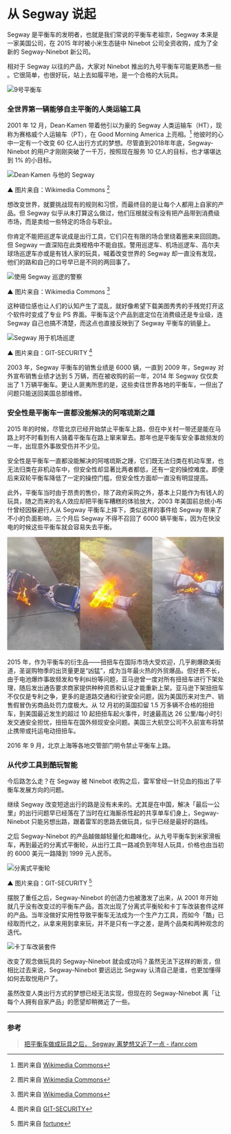 # 从 Segway 说起

Segway 是平衡车的发明者，也就是我们常说的平衡车老祖宗，Segway 本来是一家美国公司，在 2015 年时被小米生态链中 Ninebot 公司全资收购，成为了全新的 Segway-Ninebot 新公司。

相对于 Segway 以往的产品，大家对 Ninebot 推出的九号平衡车可能更熟悉一些 。它很简单，也很好玩，站上去如履平地，是一个合格的大玩具。

![9号平衡车](/img/ninebot_3.jpg)

### 全世界第一辆能够自主平衡的人类运输工具

2001 年 12 月，Dean·Kamen 带着他引以为豪的 Segway 人类运输车（HT），现称为赛格威个人运输车（PT），在 Good Morning America 上亮相。[^1] 他彼时的心中一定有一个改变 60 亿人出行方式的梦想。尽管直到2018年年底，Segway-Ninebot 的用户才刚刚突破了一千万，按照现在服务 10 亿人的目标，也才堪堪达到 1% 的小目标。

![Dean·Kamen 与他的 Segway](/img/Dean_Kamen_with_Segway_and_iBot_113100422-1024x683.jpg)

▲ 图片来自：Wikimedia Commons [^2]

想改变世界，就要挑战现有的规则和习惯，而最终目的是让每个人都用上自家的产品。但 Segway 似乎从未打算这么做过，他们压根就没有没有把产品带到消费级市场，而是卖给一些特定的场合与职业。

你肯定不能把巡逻车说成是出行工具，它们只在有限的场合里绕着圈来来回回跑。但 Segway 一直深陷在此类桎梏中不能自拔。警用巡逻车、机场巡逻车、高尔夫球场巡逻车亦或是有钱人家的玩具，喊着改变世界的 Segway 却一直没有发现，他们的路和自己的口号早已是不同的两回事了。

![使用 Segway 巡逻的警察](/img/Segway_Police_2529167270-1024x683.jpg)

▲ 图片来自：Wikimedia Commons [^3]

这种错位感也让人们的认知产生了混乱，就好像希望下载美图秀秀的手残党打开这个软件时变成了专业 PS 界面。平衡车这个产品到底定位在消费级还是专业级，连 Segway 自己也搞不清楚，而这点也直接反映到了 Segway 平衡车的销量上。

![Segway 用于机场巡逻](/img/25510466__original-1024x647.jpg)

▲ 图片来自：GIT-SECURITY [^4]

2003 年，Segway 平衡车的销售业绩是 6000 辆，一直到 2009 年，Segway 对外宣布销售业绩才达到 5 万辆，而在被收购的前一年，2014 年 Segway 仅仅卖出了 1 万辆平衡车。更让人匪夷所思的是，这些卖往世界各地的平衡车，一但出了问题只能送回美国总部维修。

### 安全性是平衡车一直都没能解决的阿喀琉斯之踵

2015 年的时候，尽管北京已经开始禁止平衡车上路，但在中关村一带还是能在马路上时不时看到有人骑着平衡车在路上窜来窜去。那年也是平衡车安全事故频发的一年，出现意外事故受伤并不少见。

安全性是平衡车一直都没能解决的阿喀琉斯之踵，它们既无法归类在机动车里，也无法归类在非机动车中，但安全性却显著比两者都低，还有一定的操控难度。即便后来双轮平衡车降低了一定的操控门槛，但安全性方面却一直没有明显提高。

此外，平衡车当时由于昂贵的售价，除了政府采购之外，基本上只能作为有钱人的玩具，随之而来的名人效应却把平衡车糟糕的体验放大，2003 年美国前总统小布什曾经因躲避行人从 Segway 平衡车上摔下，类似这样的事件给 Segway 带来了不小的负面影响，三个月后 Segway 不得不召回了 6000 辆平衡车，因为在快没电的时候这些平衡车就会容易失去平衡。

![扭扭车安全事故频发](img/B9D88ADAE06B32827084BB9CAE80A430.jpg)

2015 年，作为平衡车的衍生品——扭扭车在国际市场大受欢迎，几乎刷爆欧美街道，圣诞购物季的出货量更是“凶猛”，成为当年最火热的外贸爆品。但好景不长，由于电池爆炸事故频发和专利纠纷等问题，亚马逊曾一度对所有扭扭车进行下架处理，随后发出通告要求商家提供种种资质和认证才能重新上架。亚马逊下架扭扭车不仅仅是专利之争，更多的是道路交通和行驶安全问题，因为美国历来对生产、销售假冒伪劣商品处罚力度极大。从 12 月初的英国扣留 1.5 万多辆不合格的扭扭车，到美国最近发生的超过 10 起扭扭车起火事件，时速最高达 26 公里/每小时引发交通安全担忧，扭扭车在国外频现安全问题。美国三大航空公司不久前宣布将禁止携带或托运电动扭扭车。 

2016 年 9 月，北京上海等各地交管部门明令禁止平衡车上路。

### 从代步工具到酷玩智能

今后路怎么走？在 Segway 被 Ninebot 收购之后，雷军曾经一针见血的指出了平衡车发展方向的问题。

继续 Segway 改变短途出行的路是没有未来的。尤其是在中国，解决「最后一公里」的出行问题早已经落在了当时在红海厮杀性起的共享单车们身上，Segway-Ninebot 只能另想出路，跟着雷军的思路去做玩具，似乎已经是最好的路线。

之后 Segway-Ninebot 的产品越做越轻量化和趣味化，从九号平衡车到米家滑板车，再到最近的分离式平衡轮，从出行工具一路减负到年轻人玩具，价格也由当初的 6000 美元一路降到 1999 元人民币。

![分离式平衡轮](/img/06-29-segway-1024x683.jpg)

▲ 图片来自：GIT-SECURITY [^5]

摆脱了重任之后，Segway-Ninebot 的创造力也被激发了出来，从 2001 年开始就几乎没有改变过的平衡车产品，首次出现了分离式平衡轮和卡丁车改装套件这样的产品。当年没做好实用性导致平衡车无法成为一个生产力工具，而如今「酷」已经取而代之，从拿来用到拿来玩，并不是只有一字之差，是两个品类和两种观念的迭代。

![卡丁车改装套件](/img/ninebot_1.jpg)

改变了观念做玩具的 Segway-Ninebot 就会成功吗？虽然无法下这样的断言，但相比过去来说，Segway-Ninebot 要远远比 Segway 认清自己是谁，也更加懂得如何去取悦用户了。

虽然改变人类出行方式的梦想已经无法实现，但现在的 Segway-Ninebot 离「让每个人拥有自家产品」的愿望却稍微近了一些。

___

> [^1]: 图片来自 [Wikimedia Commons](http://www.segway.com.ph/our-story.html) 

> [^2]: 图片来自 [Wikimedia Commons](http://suo.im/4xhIQ2)

> [^3]: 图片来自 [Wikimedia Commons](http://suo.im/4Mk9iW)

> [^4]: 图片来自 [GIT-SECURITY](https://www.git-security.com/topstories/management/segway-inc-gliding-safely-provide-safety)

> [^5]: 图片来自 [fortune](http://fortune.com/2018/06/29/segway-motorized-e-skates/)

### 参考

> [把平衡车做成玩具之后， Segway 离梦想又近了一点 - ifanr.com](https://www.ifanr.com/1073762)